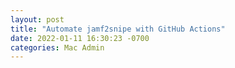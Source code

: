 ```yaml
---
layout: post
title: "Automate jamf2snipe with GitHub Actions"
date: 2022-01-11 16:30:23 -0700
categories: Mac Admin
---
```


